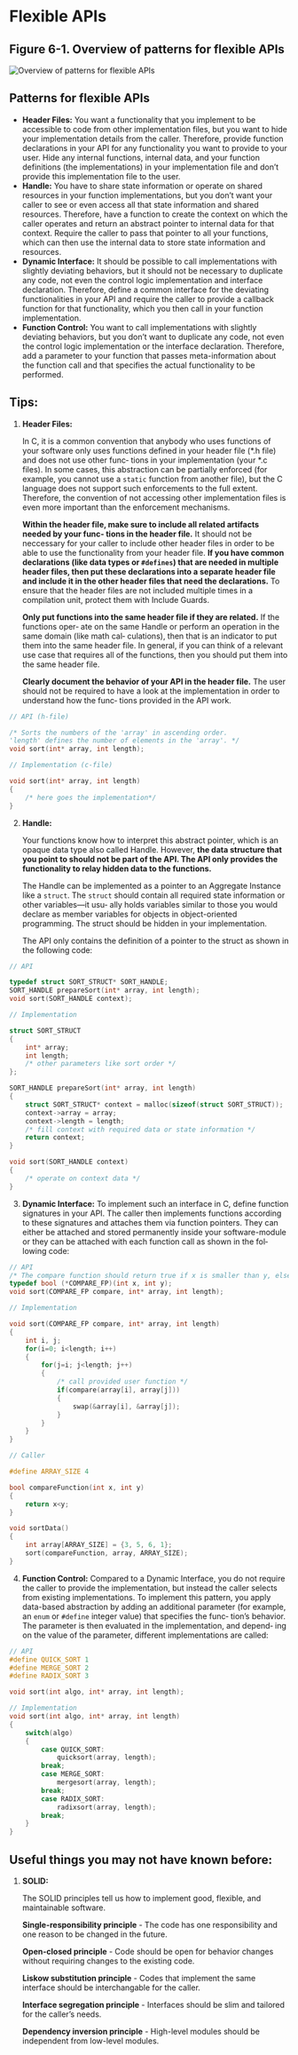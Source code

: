 # Flexible APIs

## Figure 6-1. Overview of patterns for flexible APIs
![Overview of patterns for flexible APIs](./images/6-1.png)

## Patterns for flexible APIs
- **Header Files:** 
You want a functionality that you implement to be accessible to code from other implementation files, but
you want to hide your implementation details from the caller. Therefore, provide function declarations in your
API for any functionality you want to provide to your user. Hide any internal functions, internal data, and your
function definitions (the implementations) in your implementation file and don’t provide this implementation
file to the user.
- **Handle:** 
You have to share state information or operate on shared resources in your function implementations, but you
don’t want your caller to see or even access all that state information and shared resources. Therefore, have a
function to create the context on which the caller operates and return an abstract pointer to internal data for
that context. Require the caller to pass that pointer to all your functions, which can then use the internal data
to store state information and resources.
- **Dynamic Interface:** 
It should be possible to call implementations with slightly deviating behaviors, but it should not be necessary
to duplicate any code, not even the control logic implementation and interface declaration. Therefore, define
a common interface for the deviating functionalities in your API and require the caller to provide a callback
function for that functionality, which you then call in your function implementation.
- **Function Control:** 
You want to call implementations with slightly deviating behaviors, but you don’t want to duplicate any
code, not even the control logic implementation or the interface declaration. Therefore, add a parameter to
your function that passes meta-information about the function call and that specifies the actual functionality
to be performed.

## Tips:
1. **Header Files:**
    
    In C, it is a common convention that anybody who uses functions of your software
only uses functions defined in your header file (*.h file) and does not use other func‐
tions in your implementation (your *.c files). In some cases, this abstraction can be
partially enforced (for example, you cannot use a `static` function from another file),
but the C language does not support such enforcements to the full extent. Therefore,
the convention of not accessing other implementation files is even more important
than the enforcement mechanisms.

    **Within the header file, make sure to include all related artifacts needed by your func‐
tions in the header file.** It should not be neccessary for your caller to include other
header files in order to be able to use the functionality from your header file. **If you
have common declarations (like data types or `#defines`) that are needed in multiple
header files, then put these declarations into a separate header file and include it in
the other header files that need the declarations.** To ensure that the header files are
not included multiple times in a compilation unit, protect them with Include Guards.

    **Only put functions into the same header file if they are related.** If the functions oper‐
ate on the same Handle or perform an operation in the same domain (like math cal‐
culations), then that is an indicator to put them into the same header file. In general,
if you can think of a relevant use case that requires all of the functions, then you
should put them into the same header file.

    **Clearly document the behavior of your API in the header file.** The user should not be
required to have a look at the implementation in order to understand how the func‐
tions provided in the API work.

```c
// API (h-file)

/* Sorts the numbers of the 'array' in ascending order.
'length' defines the number of elements in the 'array'. */
void sort(int* array, int length);

// Implementation (c-file)

void sort(int* array, int length)
{
    /* here goes the implementation*/
}
```

2. **Handle:**

    Your functions know how to interpret this abstract pointer, which is an opaque data
type also called Handle. However, **the data structure that you point to should not be
part of the API. The API only provides the functionality to relay hidden data to the
functions.**

    The Handle can be implemented as a pointer to an Aggregate Instance like a `struct`.
The `struct` should contain all required state information or other variables—it usu‐
ally holds variables similar to those you would declare as member variables for
objects in object-oriented programming. The struct should be hidden in your
implementation.

    The API only contains the definition of a pointer to the struct as
shown in the following code:

```c
// API

typedef struct SORT_STRUCT* SORT_HANDLE;
SORT_HANDLE prepareSort(int* array, int length);
void sort(SORT_HANDLE context);

// Implementation

struct SORT_STRUCT
{
    int* array;
    int length;
    /* other parameters like sort order */
};

SORT_HANDLE prepareSort(int* array, int length)
{
    struct SORT_STRUCT* context = malloc(sizeof(struct SORT_STRUCT));
    context->array = array;
    context->length = length;
    /* fill context with required data or state information */
    return context;
}

void sort(SORT_HANDLE context)
{
    /* operate on context data */
}
```

3. **Dynamic Interface:** To implement such an interface in C, define function signatures in your API. The
caller then implements functions according to these signatures and attaches them via
function pointers. They can either be attached and stored permanently inside your
software-module or they can be attached with each function call as shown in the fol‐
lowing code:

```c
// API
/* The compare function should return true if x is smaller than y, else false */
typedef bool (*COMPARE_FP)(int x, int y);
void sort(COMPARE_FP compare, int* array, int length);

// Implementation

void sort(COMPARE_FP compare, int* array, int length)
{
    int i, j;
    for(i=0; i<length; i++)
    {
        for(j=i; j<length; j++)
        {
            /* call provided user function */
            if(compare(array[i], array[j]))
            {
                swap(&array[i], &array[j]);
            }
        }
    }
}

// Caller

#define ARRAY_SIZE 4

bool compareFunction(int x, int y)
{
    return x<y;
}

void sortData()
{
    int array[ARRAY_SIZE] = {3, 5, 6, 1};
    sort(compareFunction, array, ARRAY_SIZE);
}
```

4. **Function Control:** 
Compared to a Dynamic Interface, you do not require the caller to provide the implementation, 
but instead the caller selects from existing implementations.
To implement this pattern, you apply data-based abstraction by adding an additional
parameter (for example, an `enum` or `#define` integer value) that specifies the func‐
tion’s behavior. The parameter is then evaluated in the implementation, and depend‐
ing on the value of the parameter, different implementations are called:

```c
// API
#define QUICK_SORT 1
#define MERGE_SORT 2
#define RADIX_SORT 3

void sort(int algo, int* array, int length);

// Implementation
void sort(int algo, int* array, int length)
{
    switch(algo)
    {
        case QUICK_SORT:
            quicksort(array, length);
        break;
        case MERGE_SORT:
            mergesort(array, length);
        break;
        case RADIX_SORT:
            radixsort(array, length);
        break;
    }
}
```

## Useful things you may not have known before:
1. **SOLID:**

    The SOLID principles tell us how to implement good, flexible, and maintainable software.

    **Single-responsibility principle** - The code has one responsibility and one reason to be changed in the future.

    **Open-closed principle** - Code should be open for behavior changes without requiring changes to the existing code.

    **Liskow substitution principle** - Codes that implement the same interface should be interchangable for the caller.

    **Interface segregation principle** - Interfaces should be slim and tailored for the caller’s needs.

    **Dependency inversion principle** - High-level modules should be independent from low-level modules.